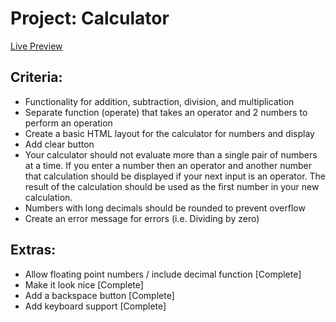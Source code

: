 # Project: Calculator

[Live Preview](https://mkaleung.github.io/calculator/)

## Criteria:
* Functionality for addition, subtraction, division, and multiplication
* Separate function (operate) that takes an operator and 2 numbers to perform an operation
* Create a basic HTML layout for the calculator for numbers and display
* Add clear button
* Your calculator should not evaluate more than a single pair of numbers at a time. If you enter a number then an operator and another number that calculation should be displayed if your next input is an operator. The result of the calculation should be used as the first number in your new calculation.
* Numbers with long decimals should be rounded to prevent overflow
* Create an error message for errors (i.e. Dividing by zero)

## Extras:
* Allow floating point numbers / include decimal function [Complete]
* Make it look nice [Complete]
* Add a backspace button [Complete]
* Add keyboard support [Complete]
